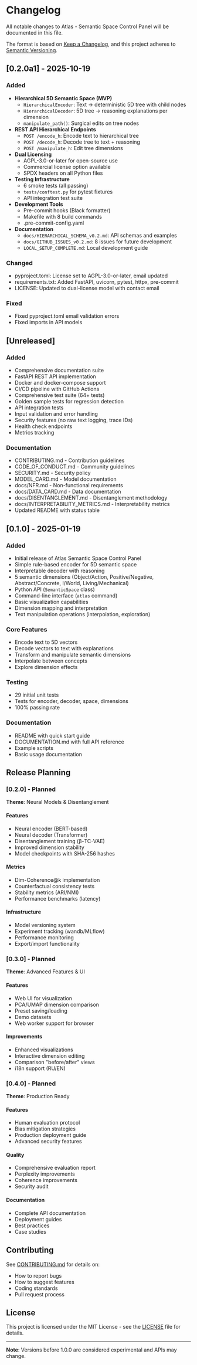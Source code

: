# Changelog

All notable changes to Atlas - Semantic Space Control Panel will be documented in this file.

The format is based on [Keep a Changelog](https://keepachangelog.com/en/1.0.0/),
and this project adheres to [Semantic Versioning](https://semver.org/spec/v2.0.0.html).

## [0.2.0a1] - 2025-10-19

### Added

- **Hierarchical 5D Semantic Space (MVP)**
  - `HierarchicalEncoder`: Text → deterministic 5D tree with child nodes
  - `HierarchicalDecoder`: 5D tree → reasoning explanations per dimension
  - `manipulate_path()`: Surgical edits on tree nodes
- **REST API Hierarchical Endpoints**
  - `POST /encode_h`: Encode text to hierarchical tree
  - `POST /decode_h`: Decode tree to text + reasoning
  - `POST /manipulate_h`: Edit tree dimensions
- **Dual Licensing**
  - AGPL-3.0-or-later for open-source use
  - Commercial license option available
  - SPDX headers on all Python files
- **Testing Infrastructure**
  - 6 smoke tests (all passing)
  - `tests/conftest.py` for pytest fixtures
  - API integration test suite
- **Development Tools**
  - Pre-commit hooks (Black formatter)
  - Makefile with 8 build commands
  - .pre-commit-config.yaml
- **Documentation**
  - `docs/HIERARCHICAL_SCHEMA_v0.2.md`: API schemas and examples
  - `docs/GITHUB_ISSUES_v0.2.md`: 8 issues for future development
  - `LOCAL_SETUP_COMPLETE.md`: Local development guide

### Changed

- pyproject.toml: License set to AGPL-3.0-or-later, email updated
- requirements.txt: Added FastAPI, uvicorn, pytest, httpx, pre-commit
- LICENSE: Updated to dual-license model with contact email

### Fixed

- Fixed pyproject.toml email validation errors
- Fixed imports in API models

## [Unreleased]

### Added
- Comprehensive documentation suite
- FastAPI REST API implementation
- Docker and docker-compose support
- CI/CD pipeline with GitHub Actions
- Comprehensive test suite (64+ tests)
- Golden sample tests for regression detection
- API integration tests
- Input validation and error handling
- Security features (no raw text logging, trace IDs)
- Health check endpoints
- Metrics tracking

### Documentation
- CONTRIBUTING.md - Contribution guidelines
- CODE_OF_CONDUCT.md - Community guidelines
- SECURITY.md - Security policy
- MODEL_CARD.md - Model documentation
- docs/NFR.md - Non-functional requirements
- docs/DATA_CARD.md - Data documentation
- docs/DISENTANGLEMENT.md - Disentanglement methodology
- docs/INTERPRETABILITY_METRICS.md - Interpretability metrics
- Updated README with status table

## [0.1.0] - 2025-01-19

### Added
- Initial release of Atlas Semantic Space Control Panel
- Simple rule-based encoder for 5D semantic space
- Interpretable decoder with reasoning
- 5 semantic dimensions (Object/Action, Positive/Negative, Abstract/Concrete, I/World, Living/Mechanical)
- Python API (`SemanticSpace` class)
- Command-line interface (`atlas` command)
- Basic visualization capabilities
- Dimension mapping and interpretation
- Text manipulation operations (interpolation, exploration)

### Core Features
- Encode text to 5D vectors
- Decode vectors to text with explanations
- Transform and manipulate semantic dimensions
- Interpolate between concepts
- Explore dimension effects

### Testing
- 29 initial unit tests
- Tests for encoder, decoder, space, dimensions
- 100% passing rate

### Documentation
- README with quick start guide
- DOCUMENTATION.md with full API reference
- Example scripts
- Basic usage documentation

## Release Planning

### [0.2.0] - Planned

**Theme**: Neural Models & Disentanglement

#### Features
- Neural encoder (BERT-based)
- Neural decoder (Transformer)
- Disentanglement training (β-TC-VAE)
- Improved dimension stability
- Model checkpoints with SHA-256 hashes

#### Metrics
- Dim-Coherence@k implementation
- Counterfactual consistency tests
- Stability metrics (ARI/NMI)
- Performance benchmarks (latency)

#### Infrastructure
- Model versioning system
- Experiment tracking (wandb/MLflow)
- Performance monitoring
- Export/import functionality

### [0.3.0] - Planned

**Theme**: Advanced Features & UI

#### Features
- Web UI for visualization
- PCA/UMAP dimension comparison
- Preset saving/loading
- Demo datasets
- Web worker support for browser

#### Improvements
- Enhanced visualizations
- Interactive dimension editing
- Comparison "before/after" views
- i18n support (RU/EN)

### [0.4.0] - Planned

**Theme**: Production Ready

#### Features
- Human evaluation protocol
- Bias mitigation strategies
- Production deployment guide
- Advanced security features

#### Quality
- Comprehensive evaluation report
- Perplexity improvements
- Coherence improvements
- Security audit

#### Documentation
- Complete API documentation
- Deployment guides
- Best practices
- Case studies

## Contributing

See [CONTRIBUTING.md](CONTRIBUTING.md) for details on:
- How to report bugs
- How to suggest features
- Coding standards
- Pull request process

## License

This project is licensed under the MIT License - see the [LICENSE](LICENSE) file for details.

---

**Note**: Versions before 1.0.0 are considered experimental and APIs may change.
